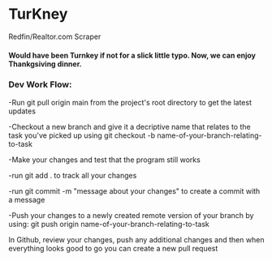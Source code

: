 # TurKney
Redfin/Realtor.com Scraper

#### Would have been Turnkey if not for a slick little typo. Now, we can enjoy Thankgsiving dinner. 

### Dev Work Flow:

-Run git pull origin main from the project's root directory to get the latest updates

-Checkout a new branch and give it a decriptive name that relates to the task you've picked up using git checkout -b name-of-your-branch-relating-to-task

-Make your changes and test that the program still works

-run git add . to track all your changes

-run git commit -m "message about your changes" to create a commit with a message

-Push your changes to a newly created remote version of your branch by using: git push origin name-of-your-branch-relating-to-task

In Github, review your changes, push any additional changes and then when everything looks good to go you can create a new pull request
